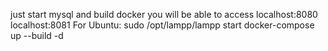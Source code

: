 just start mysql and build docker you will be able to access localhost:8080 localhost:8081
For Ubuntu:
sudo /opt/lampp/lampp start
docker-compose up --build -d
